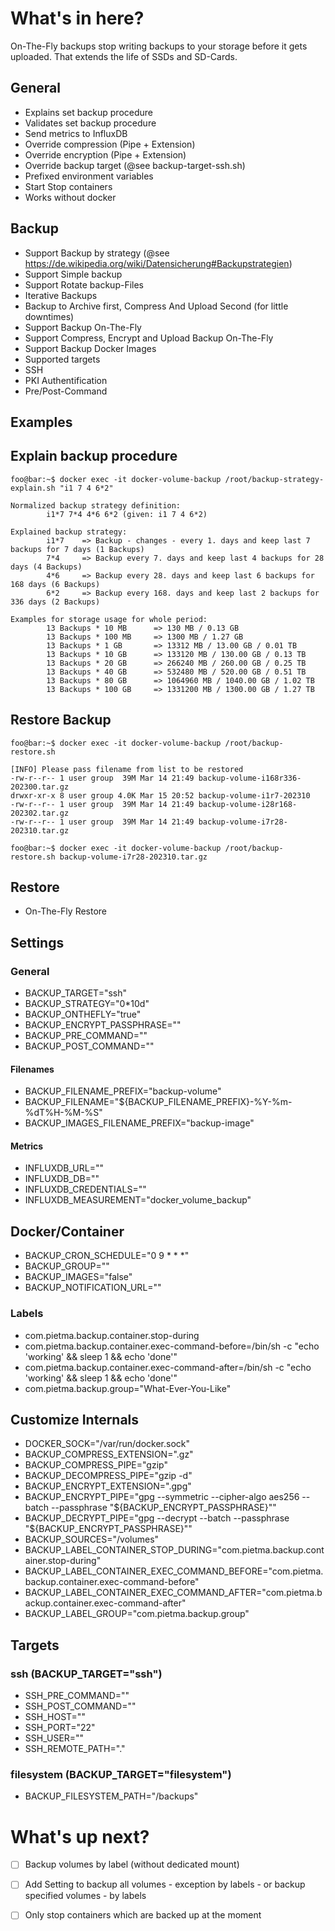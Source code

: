 # What's in here?

On-The-Fly backups stop writing backups to your storage before it gets uploaded. That extends the life of SSDs and SD-Cards.


## General

 - Explains set backup procedure
 - Validates set backup procedure
 - Send metrics to InfluxDB
 - Override compression (Pipe + Extension)
 - Override encryption (Pipe + Extension)
 - Override backup target (@see backup-target-ssh.sh)
 - Prefixed environment variables
 - Start Stop containers
 - Works without docker
 
## Backup

 - Support Backup by strategy (@see https://de.wikipedia.org/wiki/Datensicherung#Backupstrategien)
 - Support Simple backup
 - Support Rotate backup-Files
 - Iterative Backups
 - Backup to Archive first, Compress And Upload Second (for little downtimes)
 - Support Backup On-The-Fly
 - Support Compress, Encrypt and Upload Backup On-The-Fly 
 - Support Backup Docker Images
 - Supported targets
  - SSH
   - PKI Authentification
   - Pre/Post-Command

## Examples
## Explain backup procedure
```shell
foo@bar:~$ docker exec -it docker-volume-backup /root/backup-strategy-explain.sh "i1 7 4 6*2"

Normalized backup strategy definition:
        i1*7 7*4 4*6 6*2 (given: i1 7 4 6*2)

Explained backup strategy:
        i1*7    => Backup - changes - every 1. days and keep last 7 backups for 7 days (1 Backups)
        7*4     => Backup every 7. days and keep last 4 backups for 28 days (4 Backups)
        4*6     => Backup every 28. days and keep last 6 backups for 168 days (6 Backups)
        6*2     => Backup every 168. days and keep last 2 backups for 336 days (2 Backups)

Examples for storage usage for whole period:
        13 Backups * 10 MB      => 130 MB / 0.13 GB
        13 Backups * 100 MB     => 1300 MB / 1.27 GB
        13 Backups * 1 GB       => 13312 MB / 13.00 GB / 0.01 TB
        13 Backups * 10 GB      => 133120 MB / 130.00 GB / 0.13 TB
        13 Backups * 20 GB      => 266240 MB / 260.00 GB / 0.25 TB
        13 Backups * 40 GB      => 532480 MB / 520.00 GB / 0.51 TB
        13 Backups * 80 GB      => 1064960 MB / 1040.00 GB / 1.02 TB
        13 Backups * 100 GB     => 1331200 MB / 1300.00 GB / 1.27 TB
```
## Restore Backup
```shell
foo@bar:~$ docker exec -it docker-volume-backup /root/backup-restore.sh

[INFO] Please pass filename from list to be restored
-rw-r--r-- 1 user group  39M Mar 14 21:49 backup-volume-i168r336-202300.tar.gz
drwxr-xr-x 8 user group 4.0K Mar 15 20:52 backup-volume-i1r7-202310
-rw-r--r-- 1 user group  39M Mar 14 21:49 backup-volume-i28r168-202302.tar.gz
-rw-r--r-- 1 user group  39M Mar 14 21:49 backup-volume-i7r28-202310.tar.gz

foo@bar:~$ docker exec -it docker-volume-backup /root/backup-restore.sh backup-volume-i7r28-202310.tar.gz
```
## Restore

 - On-The-Fly Restore

## Settings
### General

 - BACKUP_TARGET="ssh"
 - BACKUP_STRATEGY="0*10d"
 - BACKUP_ONTHEFLY="true"
 - BACKUP_ENCRYPT_PASSPHRASE=""
 - BACKUP_PRE_COMMAND=""
 - BACKUP_POST_COMMAND=""

#### Filenames

 - BACKUP_FILENAME_PREFIX="backup-volume"
 - BACKUP_FILENAME="${BACKUP_FILENAME_PREFIX}-%Y-%m-%dT%H-%M-%S"
 - BACKUP_IMAGES_FILENAME_PREFIX="backup-image"

#### Metrics

 - INFLUXDB_URL=""
 - INFLUXDB_DB=""
 - INFLUXDB_CREDENTIALS=""
 - INFLUXDB_MEASUREMENT="docker_volume_backup"

## Docker/Container

 - BACKUP_CRON_SCHEDULE="0 9 * * *" 
 - BACKUP_GROUP=""
 - BACKUP_IMAGES="false"
 - BACKUP_NOTIFICATION_URL=""

### Labels

 - com.pietma.backup.container.stop-during
 - com.pietma.backup.container.exec-command-before=/bin/sh -c "echo 'working' && sleep 1 &&  echo 'done'"
 - com.pietma.backup.container.exec-command-after=/bin/sh -c "echo 'working' && sleep 1 &&  echo 'done'"
 - com.pietma.backup.group="What-Ever-You-Like"

## Customize Internals

 - DOCKER_SOCK="/var/run/docker.sock"
 - BACKUP_COMPRESS_EXTENSION=".gz"
 - BACKUP_COMPRESS_PIPE="gzip"
 - BACKUP_DECOMPRESS_PIPE="gzip -d"
 - BACKUP_ENCRYPT_EXTENSION=".gpg"
 - BACKUP_ENCRYPT_PIPE="gpg --symmetric --cipher-algo aes256 --batch --passphrase \"${BACKUP_ENCRYPT_PASSPHRASE}\""
 - BACKUP_DECRYPT_PIPE="gpg --decrypt --batch --passphrase \"${BACKUP_ENCRYPT_PASSPHRASE}\""
 - BACKUP_SOURCES="/volumes"
 - BACKUP_LABEL_CONTAINER_STOP_DURING="com.pietma.backup.container.stop-during"
 - BACKUP_LABEL_CONTAINER_EXEC_COMMAND_BEFORE="com.pietma.backup.container.exec-command-before"
 - BACKUP_LABEL_CONTAINER_EXEC_COMMAND_AFTER="com.pietma.backup.container.exec-command-after"
 - BACKUP_LABEL_GROUP="com.pietma.backup.group"		

## Targets
### ssh (BACKUP_TARGET="ssh")

 - SSH_PRE_COMMAND=""
 - SSH_POST_COMMAND=""
 - SSH_HOST=""
 - SSH_PORT="22"
 - SSH_USER=""
 - SSH_REMOTE_PATH="."
 
### filesystem (BACKUP_TARGET="filesystem")

 - BACKUP_FILESYSTEM_PATH="/backups"
 
 # What's up next?
  - [ ] Backup volumes by label (without dedicated mount)
   - [ ] Add Setting to backup all volumes - exception by labels - or backup specified volumes - by labels
  - [ ] Only stop containers which are backed up at the moment
  
  
  
